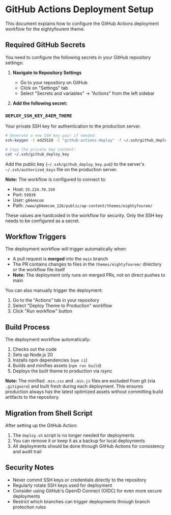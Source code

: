 # GitHub Actions Deployment Setup

This document explains how to configure the GitHub Actions deployment workflow for the eightyfourem theme.

## Required GitHub Secrets

You need to configure the following secrets in your GitHub repository settings:

1. **Navigate to Repository Settings**
   - Go to your repository on GitHub
   - Click on "Settings" tab
   - Select "Secrets and variables" → "Actions" from the left sidebar

2. **Add the following secret:**

### `DEPLOY_SSH_KEY_84EM_THEME`
Your private SSH key for authentication to the production server.
```bash
# Generate a new SSH key pair if needed:
ssh-keygen -t ed25519 -C "github-actions-deploy" -f ~/.ssh/github_deploy_key

# Copy the private key content:
cat ~/.ssh/github_deploy_key
```
Add the public key (`~/.ssh/github_deploy_key.pub`) to the server's `~/.ssh/authorized_keys` file on the production server.

**Note:** The workflow is configured to connect to:
- Host: `35.224.70.159`
- Port: `59939`
- User: `g84emcom`
- Path: `/www/g84emcom_126/public/wp-content/themes/eightyfourem/`

These values are hardcoded in the workflow for security. Only the SSH key needs to be configured as a secret.

## Workflow Triggers

The deployment workflow will trigger automatically when:
- A pull request is **merged** into the `main` branch
- The PR contains changes to files in the `themes/eightyfourem/` directory or the workflow file itself
- **Note:** The deployment only runs on merged PRs, not on direct pushes to main

You can also manually trigger the deployment:
1. Go to the "Actions" tab in your repository
2. Select "Deploy Theme to Production" workflow
3. Click "Run workflow" button

## Build Process

The deployment workflow automatically:
1. Checks out the code
2. Sets up Node.js 20
3. Installs npm dependencies (`npm ci`)
4. Builds and minifies assets (`npm run build`)
5. Deploys the built theme to production via rsync

**Note:** The minified `.min.css` and `.min.js` files are excluded from git (via `.gitignore`) and built fresh during each deployment. This ensures production always has the latest optimized assets without committing build artifacts to the repository.

## Migration from Shell Script

After setting up the GitHub Action:
1. The `deploy.sh` script is no longer needed for deployments
2. You can remove it or keep it as a backup for local deployments
3. All deployments should be done through GitHub Actions for consistency and audit trail

## Security Notes

- Never commit SSH keys or credentials directly to the repository
- Regularly rotate SSH keys used for deployment
- Consider using GitHub's OpenID Connect (OIDC) for even more secure deployments
- Restrict which branches can trigger deployments through branch protection rules
